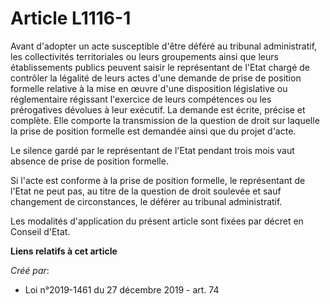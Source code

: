 # Article L1116-1

Avant d'adopter un acte susceptible d'être déféré au tribunal administratif, les collectivités territoriales ou leurs
groupements ainsi que leurs établissements publics peuvent saisir le représentant de l'Etat chargé de contrôler la légalité
de leurs actes d'une demande de prise de position formelle relative à la mise en œuvre d'une disposition législative ou
réglementaire régissant l'exercice de leurs compétences ou les prérogatives dévolues à leur exécutif. La demande est écrite,
précise et complète. Elle comporte la transmission de la question de droit sur laquelle la prise de position formelle est
demandée ainsi que du projet d'acte.

Le silence gardé par le représentant de l'Etat pendant trois mois vaut absence de prise de position formelle.

Si l'acte est conforme à la prise de position formelle, le représentant de l'Etat ne peut pas, au titre de la question de
droit soulevée et sauf changement de circonstances, le déférer au tribunal administratif.

Les modalités d'application du présent article sont fixées par décret en Conseil d'Etat.

**Liens relatifs à cet article**

_Créé par_:

  - Loi n°2019-1461 du 27 décembre 2019 - art. 74
